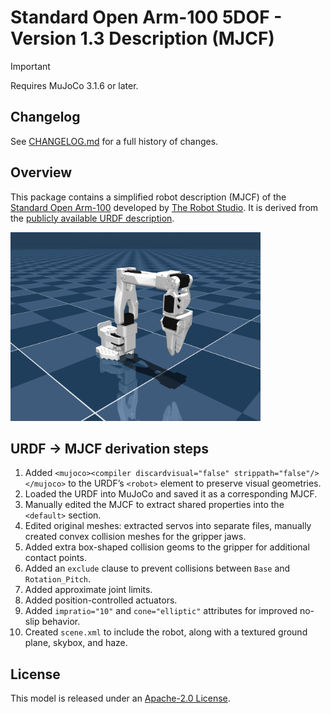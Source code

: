 # Standard Open Arm-100 5DOF - Version 1.3 Description (MJCF)

> [!IMPORTANT]
> Requires MuJoCo 3.1.6 or later.

## Changelog

See [CHANGELOG.md](./CHANGELOG.md) for a full history of changes.

## Overview

This package contains a simplified robot description (MJCF) of the [Standard Open Arm-100](https://github.com/TheRobotStudio/SO-ARM100/tree/main) developed by [The Robot Studio](https://www.therobotstudio.com/). It is derived from the [publicly available URDF description](https://github.com/TheRobotStudio/SO-ARM100/blob/4e9c5588d8a8415b6a6c2142a0ce8c32207cf3e9/URDF/SO_5DOF_ARM100_8j_URDF.SLDASM/urdf/SO_5DOF_ARM100_8j_URDF.SLDASM.urdf).

<p float="left">
  <img src="so_arm100.png" width="400">
</p>

## URDF → MJCF derivation steps

1. Added `<mujoco><compiler discardvisual="false" strippath="false"/></mujoco>` to the URDF’s `<robot>` element to preserve visual geometries.
2. Loaded the URDF into MuJoCo and saved it as a corresponding MJCF.
3. Manually edited the MJCF to extract shared properties into the `<default>` section.
4. Edited original meshes: extracted servos into separate files, manually created convex collision meshes for the gripper jaws.
5. Added extra box-shaped collision geoms to the gripper for additional contact points.
6. Added an `exclude` clause to prevent collisions between `Base` and `Rotation_Pitch`.
7. Added approximate joint limits.
8. Added position-controlled actuators.
9. Added `impratio="10"` and `cone="elliptic"` attributes for improved no-slip behavior.
10. Created `scene.xml` to include the robot, along with a textured ground plane, skybox, and haze.

## License

This model is released under an [Apache-2.0 License](LICENSE).
